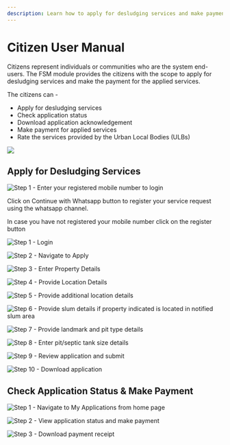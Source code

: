 ```yaml
---
description: Learn how to apply for desludging services and make payment online
---
```


# Citizen User Manual

Citizens represent individuals or communities who are the system end-users. The FSM module provides the citizens with the scope to apply for desludging services and make the payment for the applied services.

The citizens can -

* Apply for desludging services
* Check application status
* Download application acknowledgement
* Make payment for applied services
* Rate the services provided by the Urban Local Bodies \(ULBs\)

![](../../../.gitbook/assets/citizen-user-services.png)

## Apply for Desludging Services

![Step 1 - Enter your registered mobile number to login](../../../.gitbook/assets/rcl1.png)

Click on Continue with Whatsapp button to register your service request using the whatsapp channel.

In case you have not registered your mobile number click on the register button 





![Step 1 - Login ](../../../.gitbook/assets/citizen-login.png)

![Step 2 - Navigate to Apply  ](../../../.gitbook/assets/citizen-apply.png)

![Step 3 - Enter Property Details](../../../.gitbook/assets/citizen-apply2.png)

![Step 4 - Provide Location Details](../../../.gitbook/assets/citizen-apply3.png)

![Step 5 - Provide additional location details](../../../.gitbook/assets/citizen-apply4.png)

![Step 6 - Provide slum details if property indicated is located in notified slum area](../../../.gitbook/assets/citizen-apply5.png)

![Step 7 - Provide landmark and pit type details](../../../.gitbook/assets/citizen-apply6.png)

![Step 8 - Enter pit/septic tank size details](../../../.gitbook/assets/citizen-apply7.png)

![Step 9 - Review application and submit ](../../../.gitbook/assets/citizen-apply8.png)

![Step 10 - Download application](../../../.gitbook/assets/citizen-apply9.png)

## Check Application Status & Make Payment

![Step 1 - Navigate to My Applications from home page](../../../.gitbook/assets/citizen-stauts1.png)

![Step 2 - View application status and make payment](../../../.gitbook/assets/citizen-pay1.png)

![Step 3 - Download payment receipt](../../../.gitbook/assets/citizen-pay2.png)

